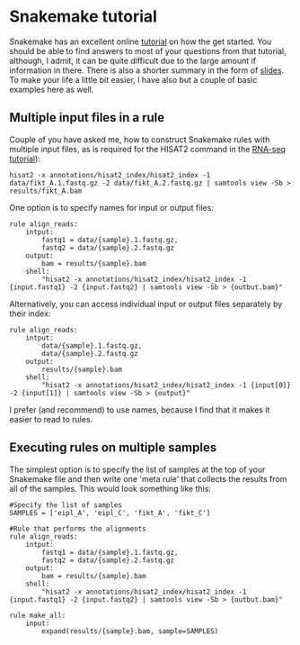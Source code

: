 # Snakemake tutorial
Snakemake has an excellent online [tutorial](https://snakemake.readthedocs.io/en/stable/tutorial/tutorial.html) on how the get started. You should be able to find answers to most of your questions from that tutorial, although, I admit, it can be quite difficult due to the large amount if information in there. There is also a shorter summary in the form of [slides](http://slides.com/johanneskoester/snakemake-tutorial-2016#/). To make your life a little bit easier, I have also but a couple of basic examples here as well.

## Multiple input files in a rule
Couple of you have asked me, how to construct Snakemake rules with multiple input files, as is required for the HISAT2 command in the [RNA-seq tutorial](https://github.com/kauralasoo/MTAT.03.239_Bioinformatics/blob/master/RNA-seq_alignment.md)):
	
	hisat2 -x annotations/hisat2_index/hisat2_index -1 data/fikt_A.1.fastq.gz -2 data/fikt_A.2.fastq.gz | samtools view -Sb > results/fikt_A.bam

One option is to specify names for input or output files:

	rule align_reads:
		intput:
			fastq1 = data/{sample}.1.fastq.gz,
			fastq2 = data/{sample}.2.fastq.gz
		output:
			bam = results/{sample}.bam
		shell:
			"hisat2 -x annotations/hisat2_index/hisat2_index -1 {input.fastq1} -2 {input.fastq2} | samtools view -Sb > {outbut.bam}"

Alternatively, you can access individual input or output files separately by their index:

	rule align_reads:
		intput:
			data/{sample}.1.fastq.gz,
			data/{sample}.2.fastq.gz
		output:
			results/{sample}.bam
		shell:
			"hisat2 -x annotations/hisat2_index/hisat2_index -1 {input[0]} -2 {input[1]} | samtools view -Sb > {output}"

I prefer (and recommend) to use names, because I find that it makes it easier to read to rules.

## Executing rules on multiple samples
The simplest option is to specify the list of samples at the top of your Snakemake file and then write one 'meta rule' that collects the results from all of the samples. This would look something like this:
	
	#Specify the list of samples
	SAMPLES = ['eipl_A', 'eipl_C', 'fikt_A', 'fikt_C']
	
	#Rule that performs the alignments
	rule align_reads:
		intput:
			fastq1 = data/{sample}.1.fastq.gz,
			fastq2 = data/{sample}.2.fastq.gz
		output:
			bam = results/{sample}.bam
		shell:
			"hisat2 -x annotations/hisat2_index/hisat2_index -1 {input.fastq1} -2 {input.fastq2} | samtools view -Sb > {outbut.bam}"
	
	rule make_all:
		input:
			expand(results/{sample}.bam, sample=SAMPLES)

<!--stackedit_data:
eyJoaXN0b3J5IjpbMTE2MTEyMTYxNl19
-->